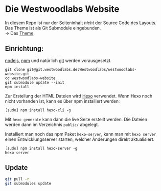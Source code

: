 Die Westwoodlabs Website
========================

In diesem Repo ist nur der Seiteninhalt *nicht* der Source Code des Layouts.
Das Theme ist als Git Submodule eingebunden.  
-> Das [Theme](https://github.com/WestwoodLabs/hexo-theme-westwoods)

## Einrichtung:
[nodejs](http://nodejs.org), [npm](npmjs.com) und natürlich [git](http://git-scm.com) werden vorausgesetzt.

```
git clone git@git.westwoodlabs.de:Westwoodlabs/westwoodlabs-website.git
cd westwoodlabs-website
git submodule update --init
npm install
```

Zur Erstellung der HTML Dateien wird [Hexo](http://hexo.io) verwendet. Wenn Hexo noch nicht vorhanden ist, kann es über npm installiert werden:

```
[sudo] npm install hexo-cli -g
```

Mit `hexo generate` kann dann die live Seite erstellt werden. Die Dateien werden dann im Verzeichnis `public/` abgelegt.

Installiert man noch das npm Paket `hexo-server`, kann man mit `hexo server` einen Entwicklungsserver starten, welcher Änderungen direkt aktualisiert.

```
[sudo] npm install hexo-server -g
hexo server
```

## Update
```sh
git pull -r
git submodules update
```
